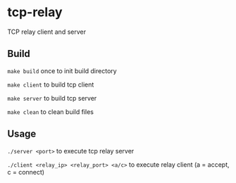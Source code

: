 # tcp-relay
TCP relay client and server

## Build
`make build` once to init build directory

`make client` to build tcp client

`make server` to build tcp server

`make clean` to clean build files

## Usage
`./server <port>` to execute tcp relay server

`./client <relay_ip> <relay_port> <a/c>` to execute relay client (a = accept, c = connect)
